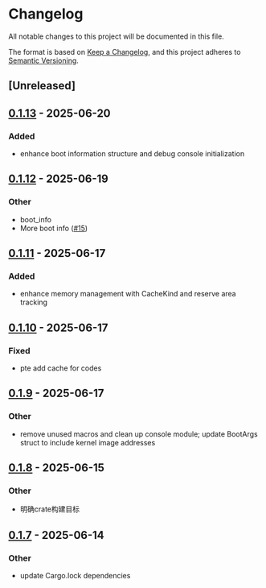 # Changelog

All notable changes to this project will be documented in this file.

The format is based on [Keep a Changelog](https://keepachangelog.com/en/1.0.0/),
and this project adheres to [Semantic Versioning](https://semver.org/spec/v2.0.0.html).

## [Unreleased]

## [0.1.13](https://github.com/rcore-os/pie-boot/compare/pie-boot-loader-aarch64-v0.1.12...pie-boot-loader-aarch64-v0.1.13) - 2025-06-20

### Added

- enhance boot information structure and debug console initialization

## [0.1.12](https://github.com/rcore-os/pie-boot/compare/pie-boot-loader-aarch64-v0.1.11...pie-boot-loader-aarch64-v0.1.12) - 2025-06-19

### Other

- boot_info
- More boot info ([#15](https://github.com/rcore-os/pie-boot/pull/15))

## [0.1.11](https://github.com/rcore-os/pie-boot/compare/pie-boot-loader-aarch64-v0.1.10...pie-boot-loader-aarch64-v0.1.11) - 2025-06-17

### Added

- enhance memory management with CacheKind and reserve area tracking

## [0.1.10](https://github.com/rcore-os/pie-boot/compare/pie-boot-loader-aarch64-v0.1.9...pie-boot-loader-aarch64-v0.1.10) - 2025-06-17

### Fixed

- pte add cache for codes

## [0.1.9](https://github.com/rcore-os/pie-boot/compare/pie-boot-loader-aarch64-v0.1.8...pie-boot-loader-aarch64-v0.1.9) - 2025-06-17

### Other

- remove unused macros and clean up console module; update BootArgs struct to include kernel image addresses

## [0.1.8](https://github.com/rcore-os/pie-boot/compare/pie-boot-loader-aarch64-v0.1.7...pie-boot-loader-aarch64-v0.1.8) - 2025-06-15

### Other

- 明确crate构建目标

## [0.1.7](https://github.com/rcore-os/pie-boot/compare/pie-boot-loader-aarch64-v0.1.6...pie-boot-loader-aarch64-v0.1.7) - 2025-06-14

### Other

- update Cargo.lock dependencies

